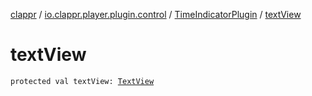 [clappr](../../index.md) / [io.clappr.player.plugin.control](../index.md) / [TimeIndicatorPlugin](index.md) / [textView](./text-view.md)

# textView

`protected val textView: `[`TextView`](https://developer.android.com/reference/android/widget/TextView.html)